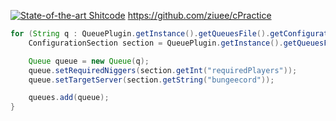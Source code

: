 [![State-of-the-art Shitcode](https://img.shields.io/static/v1?label=State-of-the-art&message=Shitcode&color=7B5804)](https://github.com/trekhleb/state-of-the-art-shitcode)
https://github.com/ziuee/cPractice
```java
for (String q : QueuePlugin.getInstance().getQueuesFile().getConfigurationSection("queues").getKeys(false)) {
    ConfigurationSection section = QueuePlugin.getInstance().getQueuesFile().getConfigurationSection("queues." + q);

    Queue queue = new Queue(q);
    queue.setRequiredNiggers(section.getInt("requiredPlayers"));
    queue.setTargetServer(section.getString("bungeecord"));

    queues.add(queue);
}
```
